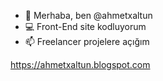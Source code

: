 - 👋 Merhaba, ben @ahmetxaltun
- 💻 Front-End site kodluyorum
- 📫 Freelancer projelere açığım

https://ahmetxaltun.blogspot.com
